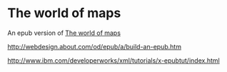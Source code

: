 # The world of maps

An epub version of [The world of maps](http://mapyear.org/le-monde-des-cartes/)

http://webdesign.about.com/od/epub/a/build-an-epub.htm

http://www.ibm.com/developerworks/xml/tutorials/x-epubtut/index.html
